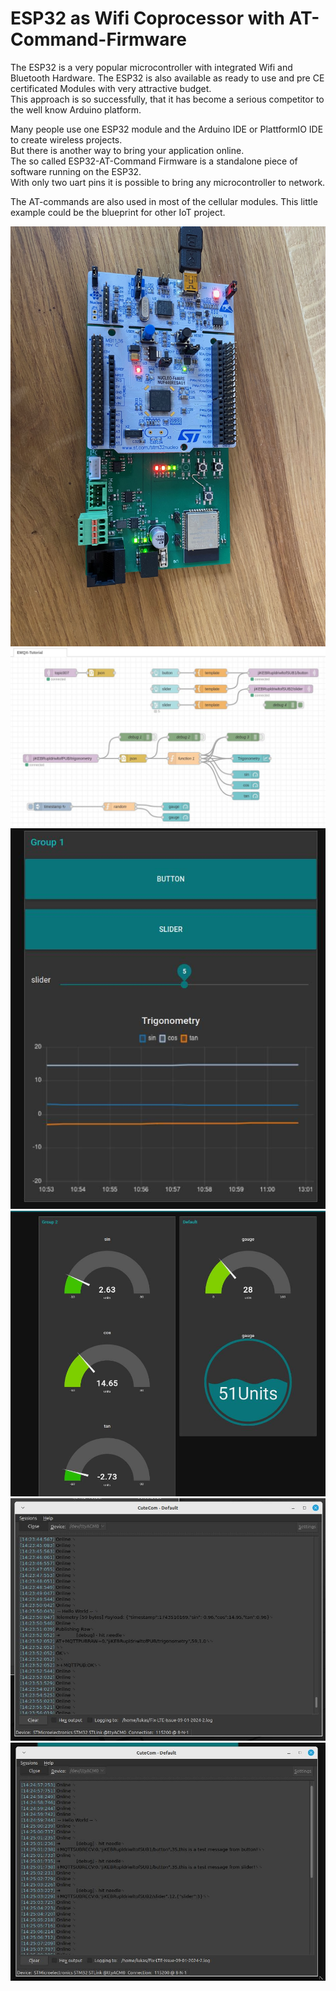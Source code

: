 # ESP32 as Wifi Coprocessor with AT-Command-Firmware
The ESP32 is a very popular microcontroller with integrated Wifi and Bluetooth Hardware.
The ESP32 is also available as ready to use and pre CE certificated Modules with very attractive budget.  
This approach is so successfully, that it has become a serious competitor to the well know Arduino platform.  

Many people use one ESP32 module and the Arduino IDE or PlattformIO IDE to create wireless projects.  
But there is another way to bring your application online.  
The so called ESP32-AT-Command Firmware is a standalone piece of software running on the ESP32.  
With only two uart pins it is possible to bring any microcontroller to network.  

The AT-commands are also used in most of the cellular modules. This little example could be the blueprint for other IoT project.  

![](../Images/Nucleo-ESP32-board.jpg)  
![](../Images/node-red-flow.jpg)  
![](../Images/node-red-dashboard1.jpg)  
![](../Images/node-red-dashboard2.jpg)  
![](../Images/terminal-telemetry.jpg)  
![](../Images/terminal-button-callback.jpg)  


